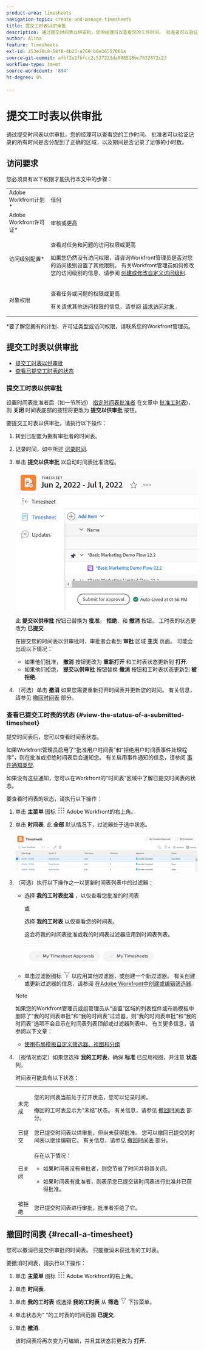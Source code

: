 ```yaml
---
product-area: timesheets
navigation-topic: create-and-manage-timesheets
title: 提交工时表以供审批
description: 通过提交时间表以供审批，您的经理可以查看您的工作时间。 批准者可以验证记录的所有时间是否分配到了正确的区域，以及期间是否记录了足够的小时数。
author: Alina
feature: Timesheets
exl-id: 253e20c8-58f8-4b23-a769-b0e36557066a
source-git-commit: afbf2e2fbfcc2c527223da008518bc7632872c23
workflow-type: tm+mt
source-wordcount: '894'
ht-degree: 0%

---
```


# 提交工时表以供审批

通过提交时间表以供审批，您的经理可以查看您的工作时间。 批准者可以验证记录的所有时间是否分配到了正确的区域，以及期间是否记录了足够的小时数。

## 访问要求

您必须具有以下权限才能执行本文中的步骤：

<table style="table-layout:auto"> 
 <col> 
 <col> 
 <tbody> 
  <tr> 
   <td role="rowheader">Adobe Workfront计划*</td> 
   <td> <p>任何</p> </td> 
  </tr> 
  <tr> 
   <td role="rowheader">Adobe Workfront许可证*</td> 
   <td> <p>审核或更高</p> </td> 
  </tr> 
  <tr> 
   <td role="rowheader">访问级别配置*</td> 
   <td> <p>查看对任务和问题的访问权限或更高</p> <p>如果您仍然没有访问权限，请咨询Workfront管理员是否对您的访问级别设置了其他限制。 有关Workfront管理员如何修改您的访问级别的信息，请参阅 <a href="../../administration-and-setup/add-users/configure-and-grant-access/create-modify-access-levels.md" class="MCXref xref">创建或修改自定义访问级别</a>.</p> </td> 
  </tr> 
  <tr> 
   <td role="rowheader">对象权限</td> 
   <td> <p>查看任务或问题的权限或更高</p> <p>有关请求其他访问权限的信息，请参阅 <a href="../../workfront-basics/grant-and-request-access-to-objects/request-access.md" class="MCXref xref">请求访问对象 </a>.</p> </td> 
  </tr> 
 </tbody> 
</table>

*要了解您拥有的计划、许可证类型或访问权限，请联系您的Workfront管理员。

## 提交工时表以供审批

* [提交工时表以供审批](#submit-a-timesheet-for-approval)
* [查看已提交工时表的状态](#view-the-status-of-a-submitted-timesheet)

### 提交工时表以供审批

设置时间表批准者后（如一节所述） [指定时间表批准者](../../timesheets/create-and-manage-timesheets/timesheet-approvals.md#designating-a-timesheet-approver) 在文章中 [批准工时表](../../timesheets/create-and-manage-timesheets/timesheet-approvals.md))，则 **关闭** 时间表底部的按钮将更改为 **提交以供审批** 按钮。

要提交工时表以供审批，请执行以下操作：

1. 转到已配置为拥有审批者的时间表。
1. 记录时间，如中所述 [记录时间](../../timesheets/create-and-manage-timesheets/log-time.md).
1. 单击 **提交以供审批** 以启动时间表批准流程。

   ![](assets/submit-for-approval-button-on-timesheet-nwe.png)

   此 **提交以供审批** 按钮已替换为 **批准**， **拒绝**、和 **撤消** 按钮。 工时表的状态更改为 **已提交**.

   在提交您的时间表以供审批时，审批者会看到 **审批** 区域 **主页** 页面。 可能会出现以下情况：

   * 如果他们批准， **撤消** 按钮更改为 **重新打开** 和工时表状态更新到 **打开**.
   * 如果他们拒绝， **提交以供审批** 按钮替换 **撤消** 按钮和工时表状态更新到 **被拒绝**.

1. （可选）单击 **撤消** 如果您需要重新打开时间表并更新您的时间。 有关信息，请参见 [撤回时间表](#recall-a-timesheet) 部分。

### 查看已提交工时表的状态 {#view-the-status-of-a-submitted-timesheet}

提交时间表后，您可以查看时间表状态。

如果Workfront管理员启用了“批准用户时间表”和“拒绝用户时间表事件处理程序”，则在批准或拒绝时间表后会通知您。 有关启用事件通知的信息，请参阅 [事件通知类型](../../administration-and-setup/manage-workfront/emails/event-notifications-available-in-wf.md).

如果没有这些通知，您可以在Workfront的“时间表”区域中了解已提交时间表的状态。

要查看时间表的状态，请执行以下操作：

1. 单击 **主菜单** 图标 ![](assets/main-menu-icon.png) Adobe Workfront的右上角。
1. 单击 **时间表**. 此 **全部** 默认情况下，过滤器处于选中状态。

   ![](assets/timesheet-list-one-timesheet-selected-nwe-350x70.png)

1. （可选）执行以下操作之一以更新时间表列表中的过滤器：

   * 选择 **我的工时表批准** ，以仅查看您批准的时间表

     或

     选择 **我的工时表** 以仅查看您的时间表。

     这会将我的时间表批准或我的时间表过滤器应用到时间表列表。

     ![](assets/my-timesheet-approvals-my-timesheets-pills-on-timesheets-list-nwe-350x58.png)

   * 单击过滤器图标 ![](assets/filter-nwepng.png) 以应用其他过滤器，或创建一个新过滤器。 有关创建或更新过滤器的信息，请参阅 [在Adobe Workfront中创建或编辑筛选器](../../reports-and-dashboards/reports/reporting-elements/create-filters.md).

   >[!NOTE]
   >
   >如果您的Workfront管理员或组管理员从“设置”区域的列表控件或布局模板中删除了“我的时间表审批”和“我的时间表”过滤器，则“我的时间表审批”和“我的时间表”选项不会显示在时间表列表顶部或过滤器列表中。 有关更多信息，请参阅以下文章：
   >
   >   
   >   
   >   * [使用布局模板自定义筛选器、视图和分组](../../administration-and-setup/customize-workfront/use-layout-templates/customize-fvg-list-controls-layout-template.md)
   >   
   >

1. （视情况而定）如果您选择 **我的工时表**，确保 **标准** 已应用视图，并注意 **状态** 列。

   时间表可能具有以下状态：

   <table style="table-layout:auto"> 
    <col> 
    <col> 
    <tbody> 
     <tr> 
      <td role="rowheader">未完成</td> 
      <td> <p>您的时间表当前处于打开状态，您可以记录时间。 </p> <p>撤回的工时表显示为“未结”状态。 有关信息，请参见 <a href="#recall-a-timesheet" class="MCXref xref">撤回时间表</a> 部分。 </p> </td> 
     </tr> 
     <tr> 
      <td role="rowheader">已提交</td> 
      <td>您已提交时间表以供审批，但尚未获得批准。 您可以撤回已提交的时间表以继续编辑它。 有关信息，请参见 <a href="#recall-a-timesheet" class="MCXref xref">撤回时间表</a> 部分。 </td> 
     </tr> 
     <tr> 
      <td role="rowheader">已关闭</td> 
      <td> <p>存在以下情况：</p> 
       <ul> 
        <li> <p>如果时间表没有审批者，则您节省了时间并将其关闭。</p> </li> 
        <li> <p>如果时间表有批准者，则表示您已提交该时间表进行批准并已获得批准。</p> </li> 
       </ul> </td> 
     </tr> 
     <tr> 
      <td role="rowheader">被拒绝</td> 
      <td>您已提交时间表进行审批，批准者拒绝了它。</td> 
     </tr> 
    </tbody> 
   </table>

## 撤回时间表 {#recall-a-timesheet}

您可以撤消已提交供审批的时间表。 只能撤消未获批准的工时表。

要撤消时间表，请执行以下操作：

1. 单击 **主菜单** 图标 ![](assets/main-menu-icon.png) Adobe Workfront的右上角。

1. 单击 **时间表**.
1. 单击 **我的工时表** 或选择 **我的工时表** 从 **筛选** ![](assets/filter-nwepng.png) 下拉菜单。
1. 单击状态为“ ”的工时表的时间范围 **已提交**.
1. 单击 **撤消**.

   该时间表将再次变为可编辑，并且其状态将更改为 **打开**.
